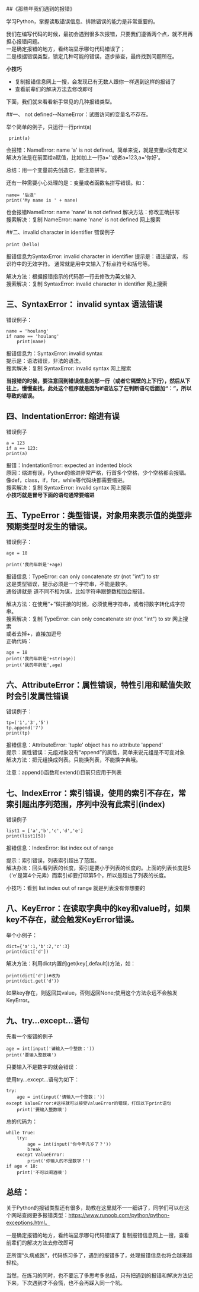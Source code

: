 ##《那些年我们遇到的报错》

学习Python，掌握读取错误信息、排除错误的能力是非常重要的。

我们在编写代码的时候，最初会遇到很多次报错，只要我们遵循两个点，就不用再担心报错问题。    
一是确定报错的地方，看终端显示哪句代码错误了；  
二是根据错误类型，锁定几种可能的错误，逐步排查，最终找到问题所在。

**小技巧**    

* 复制报错信息网上一搜，会发现已有无数人跟你一样遇到这样的报错了  
* 查看前辈们的解决方法去修改即可


下面，我们就来看看新手常见的几种报错类型。

##一、 not defined--NameError：试图访问的变量名不存在。

举个简单的例子，只运行一行print(a)  

	 print(a)

会报错：NameError: name 'a' is not defined。简单来说，就是变量a没有定义  
解决方法是在前面给a赋值，比如加上一行a=''或者a=123,a='你好'。

总结：用一个变量前先创造它，要注意拼写。

还有一种需要小心处理的是：变量或者函数名拼写错误。如：

	name= '后浪'
	print('My name is ' + nane)
也会报错NameError: name 'nane' is not defined
解决方法：修改正确拼写  
搜索解决：复制  NameError: name 'nane' is not defined 网上搜索

##二、invalid character in identifier
错误例子

	print（hello)


报错信息为SyntaxError: invalid character in identifier
提示是：语法错误，:标识符中的无效字符。
通常就是用中文输入了标点符号和括号等。 

解决方法：根据报错指示的代码那一行去修改为英文输入  
搜索解决：复制  SyntaxError: invalid character in identifier 网上搜索


## 三、SyntaxError： invalid syntax 语法错误
错误例子：

	name = 'houlang'
	if name == 'houlang'
	    print(name)

报错信息为：SyntaxError: invalid syntax  
提示是：语法错误，非法的语法。  
搜索解决：复制  SyntaxError: invalid syntax 网上搜索

**当报错的时候，要注意回到错误信息的那一行（或者它隔壁的上下行），然后从下往上，慢慢查找，此处这个程序就是因为if语法忘了在判断语句后面加“：”，所以导致的错误。**



## 四、IndentationError: 缩进有误
错误例子

	a = 123
	if a == 123:
	print(a)



报错：IndentationError: expected an indented block  
原因：缩进有误，Python的缩进非常严格，行首多个空格，少个空格都会报错。  
像def，class，if，for，while等代码块都需要缩进。  
搜索解决：复制  SyntaxError: invalid syntax 网上搜索  
**小技巧就是冒号下面的语句通常要缩进**


## 五、TypeError：类型错误，对象用来表示值的类型非预期类型时发生的错误。
错误例子：

	age = 18
	
	print('我的年龄是'+age)

报错信息：TypeError: can only concatenate str (not "int")  to str  
这是类型错误，提示必须是一个字符串，不能是数字。  
通俗讲就是 道不同不相为谋，比如字符串跟整数相加会报错。

解决方法：在使用“+”做拼接的时候，必须使用字符串，或者把数字转化成字符串。  
搜索解决：复制 TypeError: can only concatenate str (not "int") to str 网上搜索  
或者去掉+，直接加逗号  
正确代码：

	age = 18
	print('我的年龄是'+str(age))	
	print('我的年龄是',age)

## 六、AttributeError：属性错误，特性引用和赋值失败时会引发属性错误
错误例子：

	tp=('1','3','5')
	tp.append('7')
	print(tp)

报错信息：AttributeError: 'tuple' object has no attribute 'append'  
提示：属性错误：元组对象没有“append”的属性，简单来说元组是不可变对象  
解决方法：把元组换成列表。只能换列表，不能换字典哦。

注意：append()函数和extend()目前只应用于列表

## 七、IndexError：索引错误，使用的索引不存在，常索引超出序列范围，序列中没有此索引(index)
错误例子

	list1 = ['a','b','c','d','e']
	print(list1[5])

报错信息：IndexError: list index out of range


提示：索引错误，列表索引超出了范围。  
解决办法：回头看列表的长度，索引是要小于列表的长度的。上面的列表长度是5（'e'是第4个元素）而索引却要打印第5个，所以是超出了列表的长度。

小技巧：看到 list index out of range 就是列表没有你想要的


## 八、KeyError：在读取字典中的key和value时，如果key不存在，就会触发KeyError错误。

举个小例子：

	dict={'a':1,'b':2,'c':3}
	print(dict['d'])



解决方法：利用dict内置的get(key[,default])方法，如：

	print(dict['d'])#改为
	print(dict.get('d'))  
如果key存在，则返回其value，否则返回None;使用这个方法永远不会触发KeyError。


## 九、try…except…语句


先看一个报错的例子

	age = int(input('请输入一个整数：'))	
	print('要输入整数噢')

只要输入不是数字的就会错误：


使用try…except…语句为如下：  

	try:
	    age = int(input('请输入一个整数：'))
	except ValueError:#这样就可以接受ValueError的错误，打印以下print语句
	    print('要输入整数噢')

总的代码为：

	while True:
	    try:
	        age = int(input('你今年几岁了？'))
	        break
	    except ValueError:
	        print('你输入的不是数字！')
	if age < 18:
	    print('不可以喝酒噢')



## 总结：
关于Python的报错类型还有很多，助教在这里就不一一细讲了，同学们可以在这个网站查阅更多报错类型：https://www.runoob.com/python/python-exceptions.html。

一是确定报错的地方，看终端显示哪句代码错误了
复制报错信息网上一搜，查看前辈们的解决方法去修改即可

正所谓“久病成医”，代码练习多了，遇到的报错多了，处理报错信息也将会越来越轻松。

当然，在练习的同时，也不要忘了多思考多总结，只有把遇到的报错和解决方法记下来，下次遇到才不会慌，也不会再踩入同一个坑。